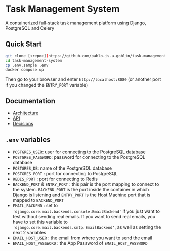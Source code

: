 # Task Management System
A containerized full-stack task management platform using Django, PostgreSQL and Celery

## Quick Start
```bash
git clone [<repo>](https://github.com/pablo-is-a-goblin/task-management-system.git)
cd task-management-system
cp .env.sample .env
docker compose up
```
Then go to your browser and enter `http://localhost:8080` (or another port if you changed the `ENTRY_PORT` variable)
## Documentation
- [Architecture](docs/ARCHITECTURE.md)
- [API](docs/API_DOCUMENTATION.md)
- [Decisions](docs/DECISIONS.md)

## `.env` variables
- `POSTGRES_USER`: user for connecting to the PostgreSQL database
- `POSTGRES_PASSWORD`: password for connecting to the PostgreSQL database
- `POSTGRES_DB`: name of the PostgreSQL database
- `POSTGRES_PORT` : port for connecting to PostgreSQL
- `REDIS_PORT` : port for connecting to Redis
- `BACKEND_PORT` & `ENTRY_PORT` : this pair is the port mapping to connect to the system. `BACKEND_PORT` is the port inside the container in which Django is listening and `ENTRY_PORT` is the Host Machine port that is mapped to `BACKEND_PORT`
- `EMAIL_BACKEND` : set to `'django.core.mail.backends.console.EmailBackend'` if you just want to test without sending real emails. If you want to send real emails, you have to set this variable to `'django.core.mail.backends.smtp.EmailBackend'`, as well as setting the next 2 variables
- `EMAIL_HOST_USER` : the email from where you want to send the email
- `EMAIL_HOST_PASSWORD` : the App Password of `EMAIL_HOST_PASSWORD`
